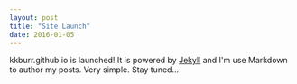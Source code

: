 ```yaml
---
layout: post
title: "Site Launch"
date: 2016-01-05
---
```


kkburr.github.io is launched! It is powered by [Jekyll](http://jekyllrb.com) and I'm use Markdown to author my posts. Very simple. Stay tuned...
